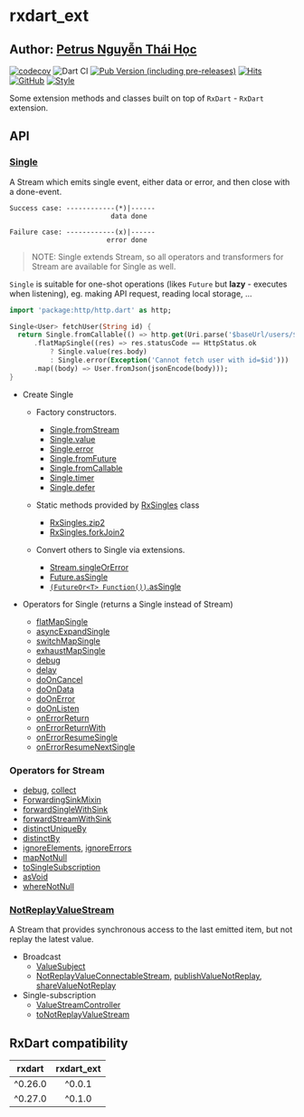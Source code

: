 # rxdart_ext

## Author: [Petrus Nguyễn Thái Học](https://github.com/hoc081098)

[![codecov](https://codecov.io/gh/hoc081098/rxdart_ext/branch/master/graph/badge.svg?token=OYMVzeUB1m)](https://codecov.io/gh/hoc081098/rxdart_ext)
![Dart CI](https://github.com/hoc081098/rxdart_ext/workflows/Dart%20CI/badge.svg)
[![Pub Version (including pre-releases)](https://img.shields.io/pub/v/rxdart_ext?include_prereleases)](https://pub.dev/packages/rxdart_ext)
[![Hits](https://hits.seeyoufarm.com/api/count/incr/badge.svg?url=https%3A%2F%2Fgithub.com%2Fhoc081098%2Frxdart_ext&count_bg=%2379C83D&title_bg=%23555555&icon=&icon_color=%23E7E7E7&title=hits&edge_flat=false)](https://hits.seeyoufarm.com)
[![GitHub](https://img.shields.io/github/license/hoc081098/rxdart_ext?color=4EB1BA)](https://opensource.org/licenses/MIT)
[![Style](https://img.shields.io/badge/style-pedantic-40c4ff.svg)](https://github.com/dart-lang/pedantic)

Some extension methods and classes built on top of `RxDart` - `RxDart` extension.

## API

### [Single](https://pub.dev/documentation/rxdart_ext/0.1.1-dev.0/rxdart_ext/Single-class.html)

A Stream which emits single event, either data or error, and then close with a done-event.

```text
Success case: ------------(*)|------
                         data done

Failure case: ------------(x)|------
                        error done
```

> NOTE: Single extends Stream, so all operators and transformers for Stream are available for Single as well.

`Single` is suitable for one-shot operations (likes `Future` but **lazy** - executes when listening), eg. making API request, reading local storage, ...

```dart
import 'package:http/http.dart' as http;

Single<User> fetchUser(String id) {
  return Single.fromCallable(() => http.get(Uri.parse('$baseUrl/users/$id')))
      .flatMapSingle((res) => res.statusCode == HttpStatus.ok
          ? Single.value(res.body)
          : Single.error(Exception('Cannot fetch user with id=$id')))
      .map((body) => User.fromJson(jsonEncode(body)));
}
```

-   Create Single
    -   Factory constructors.
        -   [Single.fromStream](https://pub.dev/documentation/rxdart_ext/0.1.1-dev.0/rxdart_ext/Single/Single.fromStream.html)
        -   [Single.value](https://pub.dev/documentation/rxdart_ext/0.1.1-dev.0/rxdart_ext/Single/Single.value.html)
        -   [Single.error](https://pub.dev/documentation/rxdart_ext/0.1.1-dev.0/rxdart_ext/Single/Single.error.html)
        -   [Single.fromFuture](https://pub.dev/documentation/rxdart_ext/0.1.1-dev.0/rxdart_ext/Single/Single.fromFuture.html)
        -   [Single.fromCallable](https://pub.dev/documentation/rxdart_ext/0.1.1-dev.0/rxdart_ext/Single/Single.fromCallable.html)
        -   [Single.timer](https://pub.dev/documentation/rxdart_ext/0.1.1-dev.0/rxdart_ext/Single/Single.timer.html)
        -   [Single.defer](https://pub.dev/documentation/rxdart_ext/0.1.1-dev.0/rxdart_ext/Single/Single.defer.html)

    -   Static methods provided by [RxSingles]() class
        -   [RxSingles.zip2](https://pub.dev/documentation/rxdart_ext/0.1.1-dev.0/rxdart_ext/RxSingles/zip2.html)
        -   [RxSingles.forkJoin2](https://pub.dev/documentation/rxdart_ext/0.1.1-dev.0/rxdart_ext/RxSingles/forkJoin2.html)
        
    -   Convert others to Single via extensions.
        -   [Stream.singleOrError](https://pub.dev/documentation/rxdart_ext/0.1.1-dev.0/rxdart_ext/SingleOrErrorStreamExtension/singleOrError.html)
        -   [Future.asSingle](https://pub.dev/documentation/rxdart_ext/0.1.1-dev.0/rxdart_ext/AsSingleFutureExtension/asSingle.html)
        -   [`(FutureOr<T> Function())`.asSingle](https://pub.dev/documentation/rxdart_ext/0.1.1-dev.0/rxdart_ext/AsSingleFunctionExtension/asSingle.html)

-   Operators for Single (returns a Single instead of Stream)
    -   [flatMapSingle](https://pub.dev/documentation/rxdart_ext/0.1.1-dev.0/rxdart_ext/FlatMapSingleExtension/flatMapSingle.html)
    -   [asyncExpandSingle](https://pub.dev/documentation/rxdart_ext/0.1.1-dev.0/rxdart_ext/AsyncExpandSingleExtension/asyncExpandSingle.html)
    -   [switchMapSingle](https://pub.dev/documentation/rxdart_ext/0.1.1-dev.0/rxdart_ext/SwitchMapSingleExtension/switchMapSingle.html)
    -   [exhaustMapSingle](https://pub.dev/documentation/rxdart_ext/0.1.1-dev.0/rxdart_ext/ExhaustMapSingleExtension/exhaustMapSingle.html)
    -   [debug](https://pub.dev/documentation/rxdart_ext/0.1.1-dev.0/rxdart_ext/DebugSingleExtension/debug.html)
    -   [delay](https://pub.dev/documentation/rxdart_ext/0.1.1-dev.0/rxdart_ext/DelaySingleExtension/delay.html)
    -   [doOnCancel](https://pub.dev/documentation/rxdart_ext/0.1.1-dev.0/rxdart_ext/DoSingleExtensions/doOnCancel.html)
    -   [doOnData](https://pub.dev/documentation/rxdart_ext/0.1.1-dev.0/rxdart_ext/DoSingleExtensions/doOnData.html)
    -   [doOnError](https://pub.dev/documentation/rxdart_ext/0.1.1-dev.0/rxdart_ext/DoSingleExtensions/doOnError.html)
    -   [doOnListen](https://pub.dev/documentation/rxdart_ext/0.1.1-dev.0/rxdart_ext/DoSingleExtensions/doOnListen.html)
    -   [onErrorReturn](https://pub.dev/documentation/rxdart_ext/0.1.1-dev.0/rxdart_ext/OnErrorResumeSingleExtensions/onErrorReturn.html)
    -   [onErrorReturnWith](https://pub.dev/documentation/rxdart_ext/0.1.1-dev.0/rxdart_ext/OnErrorResumeSingleExtensions/onErrorReturnWith.html)
    -   [onErrorResumeSingle](https://pub.dev/documentation/rxdart_ext/0.1.1-dev.0/rxdart_ext/OnErrorResumeSingleExtensions/onErrorResumeSingle.html)
    -   [onErrorResumeNextSingle](https://pub.dev/documentation/rxdart_ext/0.1.1-dev.0/rxdart_ext/OnErrorResumeSingleExtensions/onErrorResumeNextSingle.html)

### Operators for Stream

- [debug](https://pub.dev/documentation/rxdart_ext/latest/rxdart_ext/DebugStreamExtension/debug.html), [collect](https://pub.dev/documentation/rxdart_ext/latest/rxdart_ext/CollectStreamExtension/collect.html)
- [ForwardingSinkMixin](https://pub.dev/documentation/rxdart_ext/latest/rxdart_ext/ForwardingSinkMixin-mixin.html)
- [forwardSingleWithSink]()  
- [forwardStreamWithSink]()
- [distinctUniqueBy](https://pub.dev/documentation/rxdart_ext/latest/rxdart_ext/DistinctUniqueByStreamExtension/distinctUniqueBy.html)
- [distinctBy](https://pub.dev/documentation/rxdart_ext/latest/rxdart_ext/DistinctByExtension/distinctBy.html)
- [ignoreElements](https://pub.dev/documentation/rxdart_ext/latest/rxdart_ext/IgnoreElementStreamExtension/ignoreElements.html), [ignoreErrors](https://pub.dev/documentation/rxdart_ext/latest/rxdart_ext/IgnoreErrorsStreamExtension/ignoreErrors.html)
- [mapNotNull](https://pub.dev/documentation/rxdart_ext/latest/rxdart_ext/MapNotNullStreamExtension/mapNotNull.html)
- [toSingleSubscription](https://pub.dev/documentation/rxdart_ext/latest/rxdart_ext/ToSingleSubscriptionStreamExtension/toSingleSubscriptionStream.html)
- [asVoid](https://pub.dev/documentation/rxdart_ext/latest/rxdart_ext/AsVoidStreamExtension/asVoid.html)
- [whereNotNull](https://pub.dev/documentation/rxdart_ext/latest/rxdart_ext/WhereNotNullStreamExtension/whereNotNull.html)

### [NotReplayValueStream](https://pub.dev/documentation/rxdart_ext/latest/rxdart_ext/NotReplayValueStream-class.html)

A Stream that provides synchronous access to the last emitted item, but not replay the latest value.

-   Broadcast
    -   [ValueSubject](https://pub.dev/documentation/rxdart_ext/latest/rxdart_ext/ValueSubject-class.html)
    -   [NotReplayValueConnectableStream](https://pub.dev/documentation/rxdart_ext/latest/rxdart_ext/NotReplayValueConnectableStream-class.html), [publishValueNotReplay](https://pub.dev/documentation/rxdart_ext/latest/rxdart_ext/ValueConnectableNotReplayStreamExtensions/publishValueNotReplay.html), [shareValueNotReplay](https://pub.dev/documentation/rxdart_ext/latest/rxdart_ext/ValueConnectableNotReplayStreamExtensions/shareValueNotReplay.html)
-   Single-subscription
    -   [ValueStreamController](https://pub.dev/documentation/rxdart_ext/latest/rxdart_ext/ValueStreamController-class.html)
    -   [toNotReplayValueStream](https://pub.dev/documentation/rxdart_ext/latest/rxdart_ext/ToNotReplayValueStreamExtension/toNotReplayValueStream.html)
    


## RxDart compatibility

|  rxdart   | rxdart_ext |
|  :---:    | :---:      |
|  ^0.26.0  | ^0.0.1     |
|  ^0.27.0  | ^0.1.0     |
